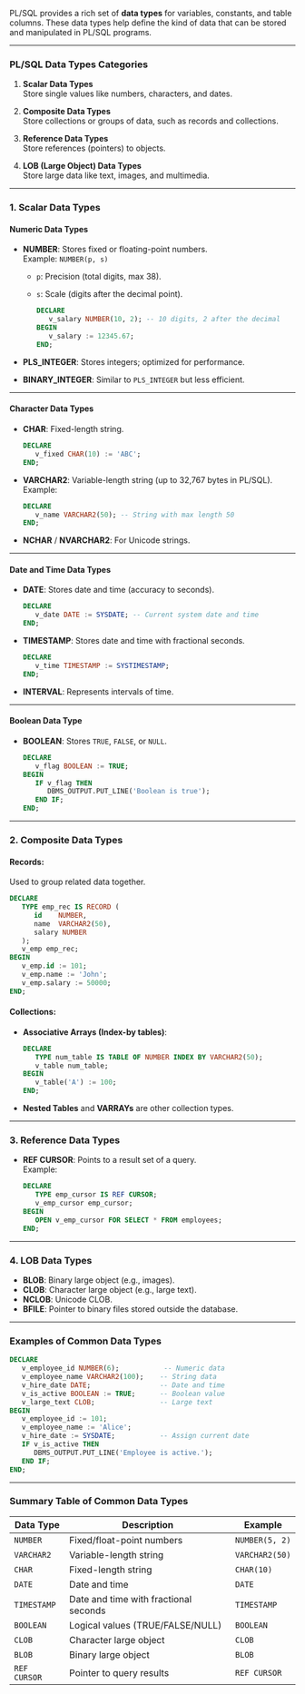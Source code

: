 PL/SQL provides a rich set of **data types** for variables, constants, and table columns. These data types help define the kind of data that can be stored and manipulated in PL/SQL programs.

---

### **PL/SQL Data Types Categories**

1. **Scalar Data Types**  
   Store single values like numbers, characters, and dates.

2. **Composite Data Types**  
   Store collections or groups of data, such as records and collections.

3. **Reference Data Types**  
   Store references (pointers) to objects.

4. **LOB (Large Object) Data Types**  
   Store large data like text, images, and multimedia.

---

### **1. Scalar Data Types**

#### **Numeric Data Types**
- **NUMBER**: Stores fixed or floating-point numbers.  
  Example: `NUMBER(p, s)`  
  - `p`: Precision (total digits, max 38).
  - `s`: Scale (digits after the decimal point).

    ```sql
    DECLARE
       v_salary NUMBER(10, 2); -- 10 digits, 2 after the decimal
    BEGIN
       v_salary := 12345.67;
    END;
    ```

- **PLS_INTEGER**: Stores integers; optimized for performance.
- **BINARY_INTEGER**: Similar to `PLS_INTEGER` but less efficient.

---

#### **Character Data Types**
- **CHAR**: Fixed-length string.
  ```sql
  DECLARE
     v_fixed CHAR(10) := 'ABC';
  END;
  ```

- **VARCHAR2**: Variable-length string (up to 32,767 bytes in PL/SQL).  
  Example:  
  ```sql
  DECLARE
     v_name VARCHAR2(50); -- String with max length 50
  END;
  ```

- **NCHAR** / **NVARCHAR2**: For Unicode strings.

---

#### **Date and Time Data Types**
- **DATE**: Stores date and time (accuracy to seconds).
  ```sql
  DECLARE
     v_date DATE := SYSDATE; -- Current system date and time
  END;
  ```

- **TIMESTAMP**: Stores date and time with fractional seconds.
  ```sql
  DECLARE
     v_time TIMESTAMP := SYSTIMESTAMP;
  END;
  ```

- **INTERVAL**: Represents intervals of time.

---

#### **Boolean Data Type**
- **BOOLEAN**: Stores `TRUE`, `FALSE`, or `NULL`.
  ```sql
  DECLARE
     v_flag BOOLEAN := TRUE;
  BEGIN
     IF v_flag THEN
        DBMS_OUTPUT.PUT_LINE('Boolean is true');
     END IF;
  END;
  ```

---

### **2. Composite Data Types**

#### **Records**:  
Used to group related data together.

```sql
DECLARE
   TYPE emp_rec IS RECORD (
      id    NUMBER,
      name  VARCHAR2(50),
      salary NUMBER
   );
   v_emp emp_rec;
BEGIN
   v_emp.id := 101;
   v_emp.name := 'John';
   v_emp.salary := 50000;
END;
```

#### **Collections**:
- **Associative Arrays (Index-by tables)**:
  ```sql
  DECLARE
     TYPE num_table IS TABLE OF NUMBER INDEX BY VARCHAR2(50);
     v_table num_table;
  BEGIN
     v_table('A') := 100;
  END;
  ```
- **Nested Tables** and **VARRAYs** are other collection types.

---

### **3. Reference Data Types**
- **REF CURSOR**: Points to a result set of a query.  
  Example:
  ```sql
  DECLARE
     TYPE emp_cursor IS REF CURSOR;
     v_emp_cursor emp_cursor;
  BEGIN
     OPEN v_emp_cursor FOR SELECT * FROM employees;
  END;
  ```

---

### **4. LOB Data Types**
- **BLOB**: Binary large object (e.g., images).
- **CLOB**: Character large object (e.g., large text).
- **NCLOB**: Unicode CLOB.
- **BFILE**: Pointer to binary files stored outside the database.

---

### **Examples of Common Data Types**

```sql
DECLARE
   v_employee_id NUMBER(6);           -- Numeric data
   v_employee_name VARCHAR2(100);    -- String data
   v_hire_date DATE;                 -- Date and time
   v_is_active BOOLEAN := TRUE;      -- Boolean value
   v_large_text CLOB;                -- Large text
BEGIN
   v_employee_id := 101;
   v_employee_name := 'Alice';
   v_hire_date := SYSDATE;           -- Assign current date
   IF v_is_active THEN
      DBMS_OUTPUT.PUT_LINE('Employee is active.');
   END IF;
END;
```

---

### Summary Table of Common Data Types

| Data Type     | Description                                  | Example                |
|---------------|----------------------------------------------|------------------------|
| `NUMBER`      | Fixed/float-point numbers                   | `NUMBER(5, 2)`         |
| `VARCHAR2`    | Variable-length string                      | `VARCHAR2(50)`         |
| `CHAR`        | Fixed-length string                         | `CHAR(10)`             |
| `DATE`        | Date and time                               | `DATE`                 |
| `TIMESTAMP`   | Date and time with fractional seconds       | `TIMESTAMP`            |
| `BOOLEAN`     | Logical values (TRUE/FALSE/NULL)            | `BOOLEAN`              |
| `CLOB`        | Character large object                      | `CLOB`                 |
| `BLOB`        | Binary large object                         | `BLOB`                 |
| `REF CURSOR`  | Pointer to query results                    | `REF CURSOR`           |

